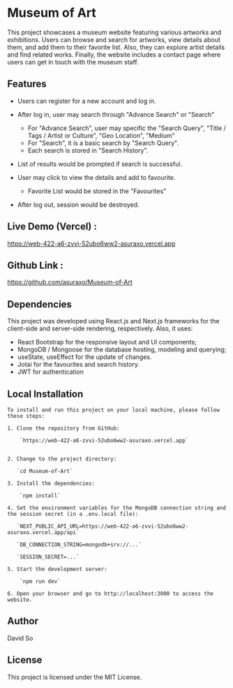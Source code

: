 # Museum of Art

This project showcases a museum website featuring various artworks and exhibitions. Users can browse and search for artworks, view details about them, and add them to their favorite list. Also, they can explore artist details and find related works. Finally, the website includes a contact page where users can get in touch with the museum staff.

## Features

- Users can register for a new account and log in.

- After log in, user may search through "Advance Search" or "Search"
    - For "Advance Search", user may specific the "Search Query", "Title / Tags / Artist or Culture", "Geo Location", "Medium"
    - For "Search", it is a basic search by "Search Query".
    - Each search is stored in "Search History".
- List of results would be prompted if search is successful.

- User may click to view the details and add to favourite.
    - Favorite List would be stored in the "Favourites"
    
- After log out, session would be destroyed.

## Live Demo (Vercel) :

   https://web-422-a6-zvvi-52ubo6ww2-asuraxo.vercel.app

## Github Link :

   https://github.com/asuraxo/Museum-of-Art

## Dependencies

This project was developed using React.js and Next.js frameworks for the client-side and server-side rendering, respectively. Also, it uses:

- React Bootstrap for the responsive layout and UI components;
- MongoDB / Mongoose for the database hosting, modeling and querying;
- useState, useEffect for the update of changes.
- Jotai for the favourites and search history.
- JWT for authentication

## Local Installation

    To install and run this project on your local machine, please follow these steps:

    1. Clone the repository from GitHub:

        `https://web-422-a6-zvvi-52ubo6ww2-asuraxo.vercel.app`


    2. Change to the project directory:

       `cd Museum-of-Art`

    3. Install the dependencies:

        `npm install`

    4. Set the environment variables for the MongoDB connection string and the session secret (in a .env.local file):

       `NEXT_PUBLIC_API_URL=https://web-422-a6-zvvi-52ubo6ww2-asuraxo.vercel.app/api`

       `DB_CONNECTION_STRING=mongodb+srv://...`

       `SESSION_SECRET=...`

    5. Start the development server:

        `npm run dev`

    6. Open your browser and go to http://localhost:3000 to access the website.

## Author

David So

## License

This project is licensed under the MIT License.



